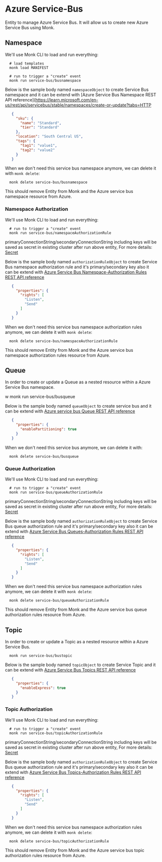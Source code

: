 # Azure Service-Bus

Entity to manage Azure Service Bus.
It will allow us to create new Azure Service Bus using Monk.

## Namespace

We'll use Monk CLI to load and run everything:

      # load templates
      monk load MANIFEST
      
      # run to trigger a "create" event
      monk run service-bus/busnamespace

Below is the sample body named `namespaceObject` to create Service Bus namespace and it can be extend with [Azure Service Bus Namespace REST API reference](https://learn.microsoft.com/en-us/rest/api/servicebus/stable/namespaces/create-or-update?tabs=HTTP

```json
   {
     "sku": {
       "name": "Standard",
       "tier": "Standard"
     },
     "location": "South Central US",
     "tags": {
       "tag1": "value1",
       "tag2": "value2"
     }
   }
```

When we don't need this service bus namespace anymore,
we can delete it with `monk delete`:

      monk delete service-bus/busnamespace

This should remove Entity from Monk and the Azure service bus namespace resource from Azure.

### Namespace Authorization

We'll use Monk CLI to load and run everything:
      
      # run to trigger a "create" event
      monk run service-bus/namespaceAuthorizationRule

primaryConnectionString/secondaryConnectionString including keys will be saved as secret in existing cluster after run above entity, For more details: [Secret](https://monk-docs.web.app/docs/entities#module-secret)

Below is the sample body named `authorizationRuleObject` to create Service Bus namespace authorization rule and it's primary/secondary key also it can be extend with [Azure Service Bus Namespace-Authorization Rules REST API reference](https://learn.microsoft.com/en-us/rest/api/servicebus/stable/namespaces-authorization-rules/create-or-update-authorization-rule?tabs=HTTP)

```json
   {
     "properties": {
       "rights": [
         "Listen",
         "Send"
       ]
     }
   }
```

When we don't need this service bus namespace authorization rules anymore,
we can delete it with `monk delete`:

      monk delete service-bus/namespaceAuthorizationRule

This should remove Entity from Monk and the Azure service bus namespace authorization rules resource from Azure.


## Queue

In order to create or update a Queue as a nested resource within a Azure Service Bus namespace.

w      monk run service-bus/busqueue

Below is the sample body named `queueObject` to create service bus and it can be extend with [Azure service bus Queue REST API reference](https://learn.microsoft.com/en-us/rest/api/servicebus/stable/queues/create-or-update?tabs=HTTP)

```json
   {
     "properties": {
       "enablePartitioning": true
     }
   }
```

When we don't need this service bus anymore,
we can delete it with: 

      monk delete service-bus/busqueue

### Queue Authorization

We'll use Monk CLI to load and run everything:
      
      # run to trigger a "create" event
      monk run service-bus/queueAuthorizationRule

primaryConnectionString/secondaryConnectionString including keys will be saved as secret in existing cluster after run above entity, For more details: [Secret](https://monk-docs.web.app/docs/entities#module-secret)

Below is the sample body named `authorizationRuleObject` to create Service Bus queue authorization rule and it's primary/secondary key also it can be extend with [Azure Service Bus Queues-Authorization Rules REST API reference](https://learn.microsoft.com/en-us/rest/api/servicebus/stable/queues-authorization-rules/create-or-update-authorization-rule?tabs=HTTP)

```json
   {
     "properties": {
       "rights": [
         "Listen",
         "Send"
       ]
     }
   }
```

When we don't need this service bus namespace authorization rules anymore,
we can delete it with `monk delete`:

      monk delete service-bus/queueAuthorizationRule

This should remove Entity from Monk and the Azure service bus queue authorization rules resource from Azure.

## Topic

In order to create or update a Topic as a nested resource within a Azure Service Bus.

      monk run service-bus/bustopic

Below is the sample body named `topicObject` to create Service Topic  and it can be extend with [Azure Service Bus Topics REST API reference](https://learn.microsoft.com/en-us/rest/api/servicebus/stable/topics/create-or-update?tabs=HTTP)

```json
   {
     "properties": {
       "enableExpress": true
     }
   }
```

### Topic Authorization

We'll use Monk CLI to load and run everything:
      
      # run to trigger a "create" event
      monk run service-bus/topicAuthorizationRule

primaryConnectionString/secondaryConnectionString including keys will be saved as secret in existing cluster after run above entity, For more details: [Secret](https://monk-docs.web.app/docs/entities#module-secret)

Below is the sample body named `authorizationRuleObject` to create Service Bus queue authorization rule and it's primary/secondary key also it can be extend with [Azure Service Bus Topics-Authorization Rules REST API reference](https://learn.microsoft.com/en-us/rest/api/servicebus/stable/topics%20%E2%80%93%20authorization%20rules/create-or-update-authorization-rule?tabs=HTTP)

```json
   {
     "properties": {
       "rights": [
         "Listen",
         "Send"
       ]
     }
   }
```

When we don't need this service bus namespace authorization rules anymore,
we can delete it with `monk delete`:

      monk delete service-bus/topicAuthorizationRule

This should remove Entity from Monk and the Azure service bus topic authorization rules resource from Azure.


